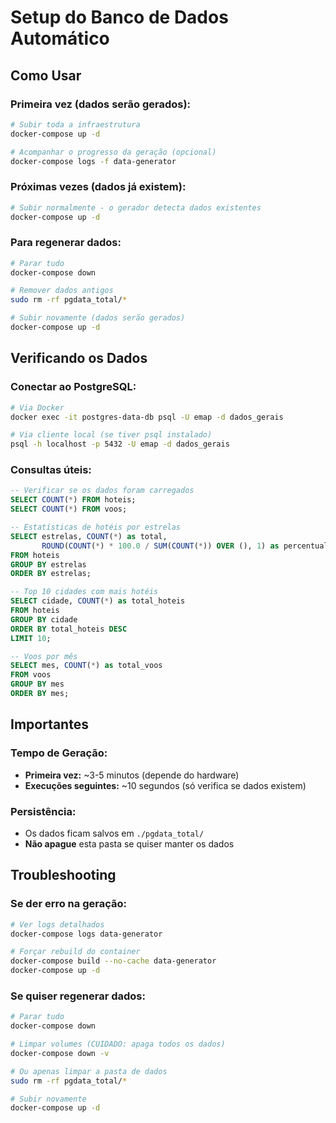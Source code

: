 # Setup do Banco de Dados Automático

## Como Usar

### **Primeira vez (dados serão gerados):**
```bash
# Subir toda a infraestrutura
docker-compose up -d

# Acompanhar o progresso da geração (opcional)
docker-compose logs -f data-generator
```

### **Próximas vezes (dados já existem):**
```bash
# Subir normalmente - o gerador detecta dados existentes
docker-compose up -d
```

### **Para regenerar dados:**
```bash
# Parar tudo
docker-compose down

# Remover dados antigos
sudo rm -rf pgdata_total/*

# Subir novamente (dados serão gerados)
docker-compose up -d
```

## Verificando os Dados

### **Conectar ao PostgreSQL:**
```bash
# Via Docker
docker exec -it postgres-data-db psql -U emap -d dados_gerais

# Via cliente local (se tiver psql instalado)
psql -h localhost -p 5432 -U emap -d dados_gerais
```

### **Consultas úteis:**
```sql
-- Verificar se os dados foram carregados
SELECT COUNT(*) FROM hoteis;
SELECT COUNT(*) FROM voos;

-- Estatísticas de hotéis por estrelas
SELECT estrelas, COUNT(*) as total,
       ROUND(COUNT(*) * 100.0 / SUM(COUNT(*)) OVER (), 1) as percentual
FROM hoteis
GROUP BY estrelas
ORDER BY estrelas;

-- Top 10 cidades com mais hotéis
SELECT cidade, COUNT(*) as total_hoteis
FROM hoteis
GROUP BY cidade
ORDER BY total_hoteis DESC
LIMIT 10;

-- Voos por mês
SELECT mes, COUNT(*) as total_voos
FROM voos
GROUP BY mes
ORDER BY mes;
```

## Importantes

### **Tempo de Geração:**
- **Primeira vez:** ~3-5 minutos (depende do hardware)
- **Execuções seguintes:** ~10 segundos (só verifica se dados existem)

### **Persistência:**
- Os dados ficam salvos em `./pgdata_total/`
- **Não apague** esta pasta se quiser manter os dados

## Troubleshooting

### **Se der erro na geração:**
```bash
# Ver logs detalhados
docker-compose logs data-generator

# Forçar rebuild do container
docker-compose build --no-cache data-generator
docker-compose up -d
```

### **Se quiser regenerar dados:**
```bash
# Parar tudo
docker-compose down

# Limpar volumes (CUIDADO: apaga todos os dados)
docker-compose down -v

# Ou apenas limpar a pasta de dados
sudo rm -rf pgdata_total/*

# Subir novamente
docker-compose up -d
```
